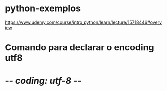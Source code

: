 # python-exemplos
https://www.udemy.com/course/intro_python/learn/lecture/15718446#overview

# Comando para declarar o encoding utf8
# -*- coding: utf-8 -*-
